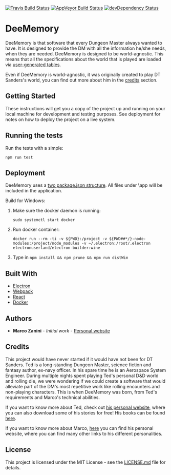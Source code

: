 [![Travis Build Status](https://travis-ci.org/mzanini/DeeMemory.svg?branch=master)](https://travis-ci.org/mzanini/DeeMemory)
[![AppVeyor Build Status](https://ci.appveyor.com/api/projects/status/8gnefkiu0lp7d2dl/branch/master?svg=true)](https://ci.appveyor.com/project/mzanini/deememory/branch/master)
[![devDependency Status](https://david-dm.org/mzanini/DeeMemory/dev-status.svg)](https://david-dm.org/mzanini/DeeMemory?type=dev)


# DeeMemory

DeeMemory is that software that every Dungeon Master always wanted to have. It is designed to provide the DM with all the information he/she needs, when they are needed. DeeMemory is designed to be world-agnostic. This means that all the specifications about the world that is played are loaded via [user-generated tables](docs/Tables.md).

Even if DeeMemory is world-agnostic, it was originally created to play DT Sanders's world, you can find out more about him in the [credits](#credits) section.

## Getting Started

These instructions will get you a copy of the project up and running on your local machine for development and testing purposes. See deployment for notes on how to deploy the project on a live system.

## Running the tests

Run the tests with a simple:
```
npm run test
```
## Deployment

DeeMemory uses a [two package.json structure](https://github.com/electron-userland/electron-builder/wiki/Two-package.json-Structure). All files under \app will be included in the application.

Build for Windows:

1. Make sure the docker daemon is running:
    ```
    sudo systemctl start docker
    ```
2. Run docker container:

   ```
   docker run --rm -ti -v ${PWD}:/project -v ${PWD##*/}-node-modules:/project/node_modules -v ~/.electron:/root/.electron electronuserland/electron-builder:wine
   ```

3. Type in `npm install && npm prune && npm run distWin`

## Built With

* [Electron](http://electron.atom.io/)
* [Webpack](https://webpack.github.io/)
* [React](https://facebook.github.io/react/)
* [Docker](https://www.docker.com/)

## Authors

* **Marco Zanini** - *Initial work* - [Personal website](https://www.marcozanini.it)

## Credits
This project would have never started if it would have not been for DT Sanders. Ted is a long-standing Dungeon Master, science fiction and fantasy author, ex-navy officer. In his spare time he is an Aerospace System Engineer. During multiple nights spent playing Ted's personal D&D world and rolling die, we were wondering if we could create a software that would alleviate part of the DM's most repetitive work like rolling encounters and non-playing characters. This is when DeeMemory was born, from Ted's requirements and Marco's technical abilities.

If you want to know more about Ted, check out [his personal website](http://www.dtsanders.com/about-sanders/), where you can also download some of his stories for free! His books can be found [here](https://www.amazon.com/D-T-Sanders/e/B015NI7XSK).

If you want to know more about Marco, [here](https://www.marcozanini.it) you can find his personal website, where you can find many other links to his different personalities.

## License

This project is licensed under the MIT License - see the [LICENSE.md](LICENSE.md) file for details.
